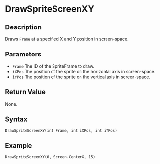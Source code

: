 # DrawSpriteScreenXY

## Description
Draws `Frame` at a specified X and Y position in screen-space.

## Parameters
- `Frame`
The ID of the SpriteFrame to draw.
- `iXPos`
The position of the sprite on the horizontal axis in screen-space.
- `iYPos`
The position of the sprite on the vertical axis in screen-space.

## Return Value
None.

## Syntax
```
DrawSpriteScreenXY(int Frame, int iXPos, int iYPos)
```

## Example
```
DrawSpriteScreenXY(0, Screen.CenterX, 15)
```